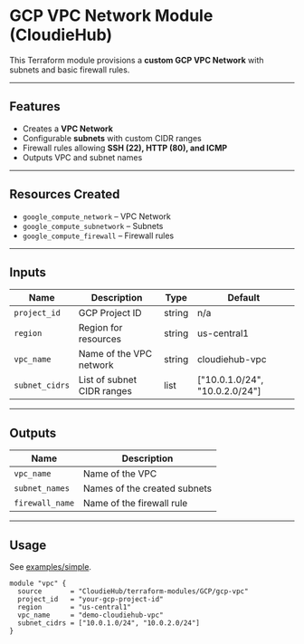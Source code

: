 # GCP VPC Network Module (CloudieHub)

This Terraform module provisions a **custom GCP VPC Network** with subnets and basic firewall rules.

---

## Features
- Creates a **VPC Network**  
- Configurable **subnets** with custom CIDR ranges  
- Firewall rules allowing **SSH (22), HTTP (80), and ICMP**  
- Outputs VPC and subnet names  

---

## Resources Created
- `google_compute_network` – VPC Network  
- `google_compute_subnetwork` – Subnets  
- `google_compute_firewall` – Firewall rules  

---

## Inputs
| Name          | Description                | Type   | Default             |
|---------------|----------------------------|--------|---------------------|
| `project_id`  | GCP Project ID             | string | n/a                 |
| `region`      | Region for resources       | string | us-central1         |
| `vpc_name`    | Name of the VPC network    | string | cloudiehub-vpc      |
| `subnet_cidrs`| List of subnet CIDR ranges | list   | ["10.0.1.0/24", "10.0.2.0/24"] |

---

## Outputs
| Name          | Description                    |
|---------------|--------------------------------|
| `vpc_name`    | Name of the VPC                |
| `subnet_names`| Names of the created subnets   |
| `firewall_name` | Name of the firewall rule    |

---

## Usage
See [examples/simple](./examples/simple).

```hcl
module "vpc" {
  source       = "CloudieHub/terraform-modules/GCP/gcp-vpc"
  project_id   = "your-gcp-project-id"
  region       = "us-central1"
  vpc_name     = "demo-cloudiehub-vpc"
  subnet_cidrs = ["10.0.1.0/24", "10.0.2.0/24"]
}

